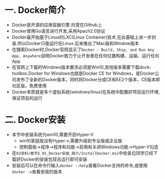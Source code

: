 # 一. Docker简介

* Docker是开源的应用容器引擎.托管在Github上
* Docker使用Go语言进行开发,采用Apach2.0协议
* Docker最开始基于Linux的LXC(Linux Container)技术,在此基础上进一步封装.所以Docker只能运行在Linux.后来推出了Mac版和Window版本
* 在搜索Docker时,Docker官网显示了`Docker - Build, Ship, and Run Any App, Anywhere`说明Docker致力于让开发者在任何位置构建、运输、运行任何App
* 在官网上下载的Windows版本要求必须是Win10,其他版本需要下载dock-toolbox.Docker for Windows也就是Docker CE for Windows，是Docker公司发布了全新的Docker版本，同时将Docker分成CE和EE2个版本，CE版本即社区版，免费使用
* Docker本质就是多个虚拟系统(windows/linux)在系统中配置好项目运行环境,保证项目的运行

# 二. Docker安装

* 本节中安装系统为win10,需要开启Hyper-V
  * win10家庭版没有Hyper-v,需要升级到专业版或企业版
  * 控制面板->程序->程序和功能->启用和关闭Windows功能->Hyper-V勾选
* 在`02资料/章节5_01_Docker安装_简介/InstallDocker.msi`中给各位同学已经下载好Docker的安装包双击运行即可安装
* 安装后可以在命令行输入`docker --help`查看Docker支持的命令,或使用`docker -v`查看安装的版本